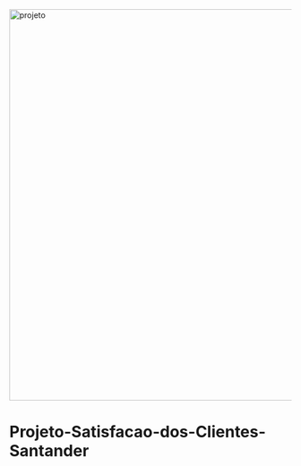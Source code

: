<img width="700" alt="projeto" src="https://user-images.githubusercontent.com/92734524/211948266-0a567379-c39c-4440-b4ef-6724739d5b92.png">

# Projeto-Satisfacao-dos-Clientes-Santander
